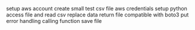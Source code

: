setup aws account
create small test csv file
aws credentials setup
python access file and read csv
replace data
return file compatible with boto3 put
error handling
calling function save file
